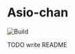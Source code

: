 # Asio-chan
![Build](https://github.com/MiSo1289/asiochan/workflows/Build/badge.svg)

TODO write README
